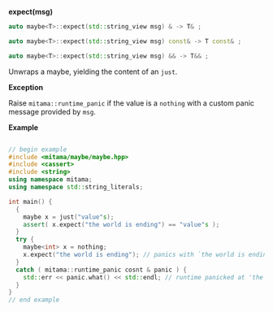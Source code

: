 **expect(msg)**

```cpp
auto maybe<T>::expect(std::string_view msg) & -> T& ;

auto maybe<T>::expect(std::string_view msg) const& -> T const& ;

auto maybe<T>::expect(std::string_view msg) && -> T&& ;
```

Unwraps a maybe, yielding the content of an `just`.

**Exception**

Raise `mitama::runtime_panic` if the value is a `nothing` with a custom panic message provided by `msg`.

**Example**

```cpp
```

```cpp
// begin example
#include <mitama/maybe/maybe.hpp>
#include <cassert>
#include <string>
using namespace mitama;
using namespace std::string_literals;

int main() {
  {
    maybe x = just("value"s);
    assert( x.expect("the world is ending") == "value"s );
  }
  try {
    maybe<int> x = nothing;
    x.expect("the world is ending"); // panics with `the world is ending`
  }
  catch ( mitama::runtime_panic cosnt & panic ) {
    std::err << panic.what() << std::endl; // runtime panicked at 'the world is ending'
  }
}
// end example
```
